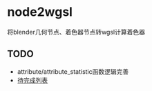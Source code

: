 # node2wgsl

将blender几何节点、着色器节点转wgsl计算着色器

## TODO

- attribute/attribute_statistic函数逻辑完善
- [待完成列表](https://docs.blender.org/manual/en/latest/modeling/geometry_nodes/attribute/remove_named_attribute.html)

